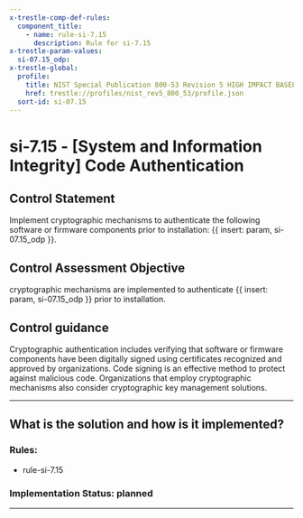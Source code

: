 ```yaml
---
x-trestle-comp-def-rules:
  component_title:
    - name: rule-si-7.15
      description: Rule for si-7.15
x-trestle-param-values:
  si-07.15_odp:
x-trestle-global:
  profile:
    title: NIST Special Publication 800-53 Revision 5 HIGH IMPACT BASELINE
    href: trestle://profiles/nist_rev5_800_53/profile.json
  sort-id: si-07.15
---
```


# si-7.15 - \[System and Information Integrity\] Code Authentication

## Control Statement

Implement cryptographic mechanisms to authenticate the following software or firmware components prior to installation: {{ insert: param, si-07.15_odp }}.

## Control Assessment Objective

cryptographic mechanisms are implemented to authenticate {{ insert: param, si-07.15_odp }} prior to installation.

## Control guidance

Cryptographic authentication includes verifying that software or firmware components have been digitally signed using certificates recognized and approved by organizations. Code signing is an effective method to protect against malicious code. Organizations that employ cryptographic mechanisms also consider cryptographic key management solutions.

______________________________________________________________________

## What is the solution and how is it implemented?

<!-- For implementation status enter one of: implemented, partial, planned, alternative, not-applicable -->

<!-- Note that the list of rules under ### Rules: is read-only and changes will not be captured after assembly to JSON -->

<!-- Add control implementation description here for control: si-7.15 -->

### Rules:

  - rule-si-7.15

### Implementation Status: planned

______________________________________________________________________

